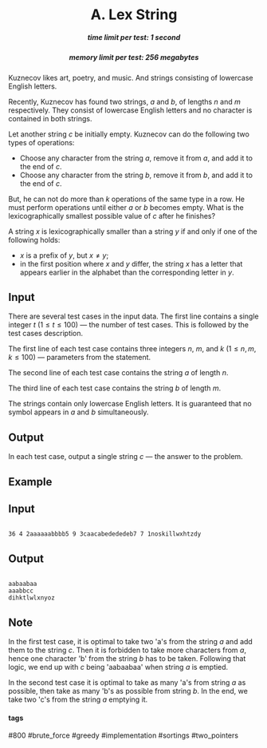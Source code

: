 <h1 style='text-align: center;'> A. Lex String</h1>

<h5 style='text-align: center;'>time limit per test: 1 second</h5>
<h5 style='text-align: center;'>memory limit per test: 256 megabytes</h5>

Kuznecov likes art, poetry, and music. And strings consisting of lowercase English letters.

Recently, Kuznecov has found two strings, $a$ and $b$, of lengths $n$ and $m$ respectively. They consist of lowercase English letters and no character is contained in both strings. 

Let another string $c$ be initially empty. Kuznecov can do the following two types of operations:

* Choose any character from the string $a$, remove it from $a$, and add it to the end of $c$.
* Choose any character from the string $b$, remove it from $b$, and add it to the end of $c$.

But, he can not do more than $k$ operations of the same type in a row. He must perform operations until either $a$ or $b$ becomes empty. What is the lexicographically smallest possible value of $c$ after he finishes?

A string $x$ is lexicographically smaller than a string $y$ if and only if one of the following holds:

* $x$ is a prefix of $y$, but $x \neq y$;
* in the first position where $x$ and $y$ differ, the string $x$ has a letter that appears earlier in the alphabet than the corresponding letter in $y$.
## Input

There are several test cases in the input data. The first line contains a single integer $t$ ($1 \leq t \leq 100$) — the number of test cases. This is followed by the test cases description.

The first line of each test case contains three integers $n$, $m$, and $k$ ($1\leq n,m,k \leq 100$) — parameters from the statement.

The second line of each test case contains the string $a$ of length $n$.

The third line of each test case contains the string $b$ of length $m$. 

The strings contain only lowercase English letters. It is guaranteed that no symbol appears in $a$ and $b$ simultaneously.

## Output

In each test case, output a single string $c$ — the answer to the problem.

## Example

## Input


```

36 4 2aaaaaabbbb5 9 3caacabedededeb7 7 1noskillwxhtzdy
```
## Output


```

aabaabaa
aaabbcc
dihktlwlxnyoz

```
## Note

In the first test case, it is optimal to take two 'a's from the string $a$ and add them to the string $c$. Then it is forbidden to take more characters from $a$, hence one character 'b' from the string $b$ has to be taken. Following that logic, we end up with $c$ being 'aabaabaa' when string $a$ is emptied.

In the second test case it is optimal to take as many 'a's from string $a$ as possible, then take as many 'b's as possible from string $b$. In the end, we take two 'c's from the string $a$ emptying it. 



#### tags 

#800 #brute_force #greedy #implementation #sortings #two_pointers 